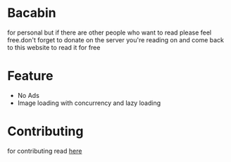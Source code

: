 # Bacabin
for personal but if there are other people who want to read please feel free.don't forget to donate on the server you're reading on and come back to this website to read it for free

# Feature
- No Ads
- Image loading with concurrency and lazy loading

# Contributing
for contributing read [here](./contributing.md)
